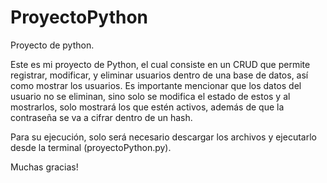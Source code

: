 # ProyectoPython
Proyecto de python.

Este es mi proyecto de Python, el cual consiste en un CRUD que permite registrar, modificar, y eliminar usuarios dentro de una base de datos, así como mostrar los usuarios. 
Es importante mencionar que los datos del usuario no se eliminan, sino solo se modifica el estado de estos y al mostrarlos, solo mostrará los que estén activos, además de que la contraseña se va a cifrar dentro de un hash. 

Para su ejecución, solo será necesario descargar los archivos y ejecutarlo desde la terminal (proyectoPython.py). 

Muchas gracias! 
